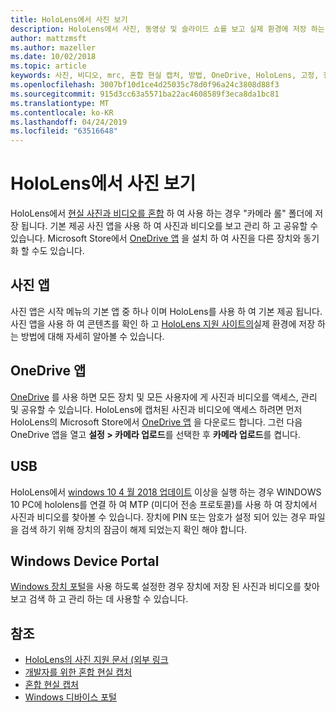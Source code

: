 ```yaml
---
title: HoloLens에서 사진 보기
description: HoloLens에서 사진, 동영상 및 슬라이드 쇼를 보고 실제 환경에 저장 하는 방법입니다.
author: mattzmsft
ms.author: mazeller
ms.date: 10/02/2018
ms.topic: article
keywords: 사진, 비디오, mrc, 혼합 현실 캡처, 방법, OneDrive, HoloLens, 고정, 장소, 슬라이드 쇼
ms.openlocfilehash: 3007bf10d1ce4d25035c78d0f96a24c3808d88f3
ms.sourcegitcommit: 915d3cc63a5571ba22ac4608589f3eca8da1bc81
ms.translationtype: MT
ms.contentlocale: ko-KR
ms.lasthandoff: 04/24/2019
ms.locfileid: "63516648"
---
```

# <a name="see-your-photos-on-hololens"></a>HoloLens에서 사진 보기

HoloLens에서 [현실 사진과 비디오를 혼합](mixed-reality-capture.md) 하 여 사용 하는 경우 "카메라 롤" 폴더에 저장 됩니다. 기본 제공 사진 앱을 사용 하 여 사진과 비디오를 보고 관리 하 고 공유할 수 있습니다. Microsoft Store에서 [OneDrive 앱](https://www.microsoft.com/p/onedrive/9wzdncrfj1p3) 을 설치 하 여 사진을 다른 장치와 동기화 할 수도 있습니다. 

## <a name="photos-app"></a>사진 앱

사진 앱은 시작 메뉴의 기본 앱 중 하나 이며 HoloLens를 사용 하 여 기본 제공 됩니다. 사진 앱을 사용 하 여 콘텐츠를 확인 하 고 [HoloLens 지원 사이트의](https://support.microsoft.com/help/12648)실제 환경에 저장 하는 방법에 대해 자세히 알아볼 수 있습니다. 

## <a name="onedrive-app"></a>OneDrive 앱

[OneDrive](https://onedrive.live.com/) 를 사용 하면 모든 장치 및 모든 사용자에 게 사진과 비디오를 액세스, 관리 및 공유할 수 있습니다. HoloLens에 캡처된 사진과 비디오에 액세스 하려면 먼저 HoloLens의 Microsoft Store에서 [OneDrive 앱](https://www.microsoft.com/p/onedrive/9wzdncrfj1p3) 을 다운로드 합니다. 그런 다음 OneDrive 앱을 열고 **설정 > 카메라 업로드**를 선택한 후 **카메라 업로드**를 켭니다.

## <a name="usb"></a>USB 

HoloLens에서 [windows 10 4 월 2018 업데이트](release-notes-april-2018.md) 이상을 실행 하는 경우 WINDOWS 10 PC에 hololens를 연결 하 여 MTP (미디어 전송 프로토콜)를 사용 하 여 장치에서 사진과 비디오를 찾아볼 수 있습니다. 장치에 PIN 또는 암호가 설정 되어 있는 경우 파일을 검색 하기 위해 장치의 잠금이 해제 되었는지 확인 해야 합니다. 

## <a name="windows-device-portal"></a>Windows Device Portal

[Windows 장치 포털](using-the-windows-device-portal.md#mixed-reality-capture)을 사용 하도록 설정한 경우 장치에 저장 된 사진과 비디오를 찾아보고 검색 하 고 관리 하는 데 사용할 수 있습니다.

## <a name="see-also"></a>참조

* [HoloLens의 사진 지원 문서 (외부 링크](https://support.microsoft.com/help/12648)
* [개발자를 위한 혼합 현실 캡처](mixed-reality-capture-for-developers.md)
* [혼합 현실 캡처](mixed-reality-capture.md)
* [Windows 디바이스 포털](using-the-windows-device-portal.md)
